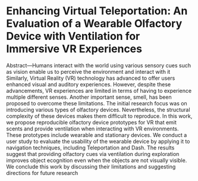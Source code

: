 # Enhancing Virtual Teleportation: An Evaluation of a Wearable Olfactory Device with Ventilation for Immersive VR Experiences



Abstract—Humans interact with the world using various sensory cues such as vision enable us to perceive the environment and interact with it Similarly, Virtual Reality (VR) technology has advanced to offer users enhanced visual and auditory experiences.
However, despite these advancements, VR experiences are limited in terms of having to experience multiple different senses. Another important sense, smell, has been proposed to overcome these limitations. The initial research focus was on introducing various types of olfactory devices. Nevertheless, the structural complexity of these devices makes them difficult to reproduce. In this work, we propose reproducible olfactory device prototypes for VR that emit scents and provide ventilation when interacting with VR environments.
These prototypes include wearable and stationary devices. We conduct a user study to evaluate the usability of the wearable device by applying it to navigation techniques, including Teleportation and Dash. The results suggest that providing olfactory cues via ventilation during exploration improves object ecognition even when the objects are not visually visible. We conclude this work by discussing their limitations and suggesting directions for future research